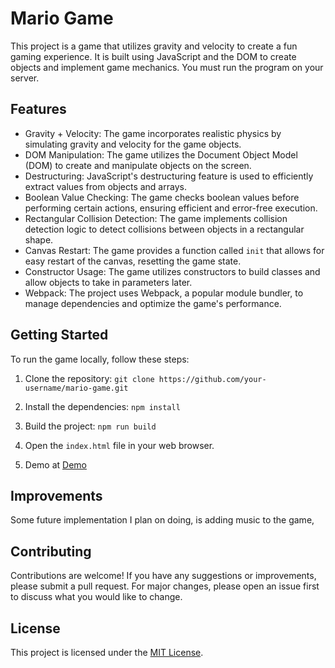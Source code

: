 # Mario Game

This project is a game that utilizes gravity and velocity to create a fun gaming experience. It is built using JavaScript and the DOM to create objects and implement game mechanics. You must run the program on your server.

## Features

- Gravity + Velocity: The game incorporates realistic physics by simulating gravity and velocity for the game objects.
- DOM Manipulation: The game utilizes the Document Object Model (DOM) to create and manipulate objects on the screen.
- Destructuring: JavaScript's destructuring feature is used to efficiently extract values from objects and arrays.
- Boolean Value Checking: The game checks boolean values before performing certain actions, ensuring efficient and error-free execution.
- Rectangular Collision Detection: The game implements collision detection logic to detect collisions between objects in a rectangular shape.
- Canvas Restart: The game provides a function called `init` that allows for easy restart of the canvas, resetting the game state.
- Constructor Usage: The game utilizes constructors to build classes and allow objects to take in parameters later.
- Webpack: The project uses Webpack, a popular module bundler, to manage dependencies and optimize the game's performance.

## Getting Started

To run the game locally, follow these steps:

1. Clone the repository: `git clone https://github.com/your-username/mario-game.git`
2. Install the dependencies: `npm install`
3. Build the project: `npm run build`
4. Open the `index.html` file in your web browser.

5. Demo at [Demo](https://mario-2d.vercel.app)

## Improvements

Some future implementation I plan on doing, is adding music to the game, 

## Contributing

Contributions are welcome! If you have any suggestions or improvements, please submit a pull request. For major changes, please open an issue first to discuss what you would like to change.

## License

This project is licensed under the [MIT License](LICENSE).
